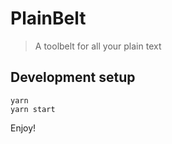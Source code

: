 PlainBelt
=========

> A toolbelt for all your plain text


## Development setup

```
yarn
yarn start
```

Enjoy!
